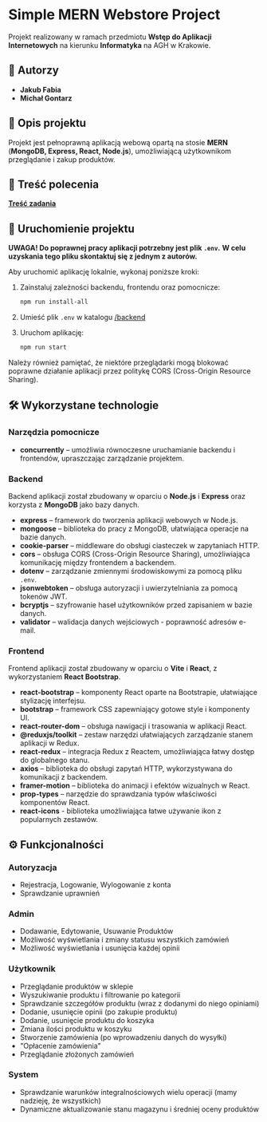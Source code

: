 # Simple MERN Webstore Project

Projekt realizowany w ramach przedmiotu **Wstęp do Aplikacji Internetowych** na kierunku **Informatyka** na AGH w Krakowie.

## 📌 Autorzy

- **Jakub Fabia**
- **Michał Gontarz**

## 📖 Opis projektu

Projekt jest pełnoprawną aplikacją webową opartą na stosie **MERN** (**MongoDB, Express, React, Node.js**), umożliwiającą użytkownikom przeglądanie i zakup produktów.

## 📜 Treść polecenia

[**Treść zadania**](/Projekt.pdf)

## 🚀 Uruchomienie projektu

**UWAGA! Do poprawnej pracy aplikacji potrzebny jest plik `.env`.**
**W celu uzyskania tego pliku skontaktuj się z jednym z autorów.**

Aby uruchomić aplikację lokalnie, wykonaj poniższe kroki:

1. Zainstaluj zależności backendu, frontendu oraz pomocnicze:
   ```bash
   npm run install-all
   ```
2. Umieść plik `.env` w katalogu [/backend](/backend)

3. Uruchom aplikację:
    ```bash
    npm run start
    ```

Należy również pamiętać, że niektóre przeglądarki mogą blokować poprawne działanie aplikacji przez politykę CORS (Cross-Origin Resource Sharing).

## 🛠 Wykorzystane technologie

### Narzędzia pomocnicze

- **concurrently** – umożliwia równoczesne uruchamianie backendu i frontendów, upraszczając zarządzanie projektem.

### Backend

Backend aplikacji został zbudowany w oparciu o **Node.js** i **Express** oraz korzysta z **MongoDB** jako bazy danych.


- **express** – framework do tworzenia aplikacji webowych w Node.js.
- **mongoose** – biblioteka do pracy z MongoDB, ułatwiająca operacje na bazie danych.
- **cookie-parser** – middleware do obsługi ciasteczek w zapytaniach HTTP.
- **cors** – obsługa CORS (Cross-Origin Resource Sharing), umożliwiająca komunikację między frontendem a backendem.
- **dotenv** – zarządzanie zmiennymi środowiskowymi za pomocą pliku `.env`.
- **jsonwebtoken** – obsługa autoryzacji i uwierzytelniania za pomocą tokenów JWT.
- **bcryptjs** – szyfrowanie haseł użytkowników przed zapisaniem w bazie danych.
- **validator** – walidacja danych wejściowych - poprawność adresów e-mail.

### Frontend

Frontend aplikacji został zbudowany w oparciu o **Vite** i **React**, z wykorzystaniem **React Bootstrap**. 

- **react-bootstrap** – komponenty React oparte na Bootstrapie, ułatwiające stylizację interfejsu.
- **bootstrap** – framework CSS zapewniający gotowe style i komponenty UI.
- **react-router-dom** – obsługa nawigacji i trasowania w aplikacji React.
- **@reduxjs/toolkit** – zestaw narzędzi ułatwiających zarządzanie stanem aplikacji w Redux.
- **react-redux** – integracja Redux z Reactem, umożliwiająca łatwy dostęp do globalnego stanu.
- **axios** – biblioteka do obsługi zapytań HTTP, wykorzystywana do komunikacji z backendem.
- **framer-motion** – biblioteka do animacji i efektów wizualnych w React.
- **prop-types** – narzędzie do sprawdzania typów właściwości komponentów React.
- **react-icons** - biblioteka umożliwiająca łatwe używanie ikon z popularnych zestawów.

## ⚙ Funkcjonalności

### Autoryzacja
- Rejestracja, Logowanie, Wylogowanie z konta
- Sprawdzanie uprawnień


### Admin
- Dodawanie, Edytowanie, Usuwanie Produktów
- Możliwość wyświetlania i zmiany statusu wszystkich zamówień
- Możliwość wyświetlania i usunięcia każdej opinii

### Użytkownik
- Przeglądanie produktów w sklepie
- Wyszukiwanie produktu i filtrowanie po kategorii
- Sprawdzanie szczegółów produktu (wraz z dodanymi do niego opiniami)
- Dodanie, usunięcie opinii (po zakupie produktu)
- Dodanie, usunięcie produktu do koszyka
- Zmiana ilości produktu w koszyku
- Stworzenie zamówienia (po wprowadzeniu danych do wysyłki)
- "Opłacenie zamówienia"
- Przeglądanie złożonych zamówień

### System
- Sprawdzanie warunków integralnościowych wielu operacji (mamy nadzieję, że wszystkich)
- Dynamiczne aktualizowanie stanu magazynu i średniej oceny produktów